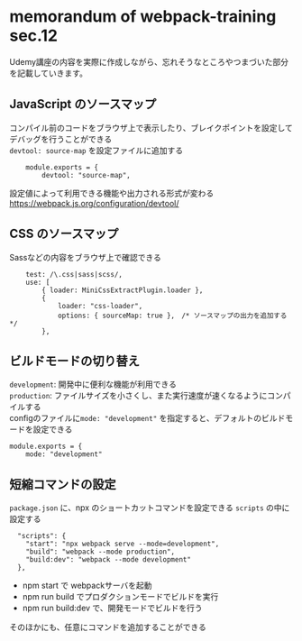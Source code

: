# memorandum of webpack-training sec.12
Udemy講座の内容を実際に作成しながら、忘れそうなところやつまづいた部分を記載していきます。

## JavaScript のソースマップ
コンパイル前のコードをブラウザ上で表示したり、ブレイクポイントを設定してデバッグを行うことができる  
`devtool: source-map` を設定ファイルに追加する
```
	module.exports = {
		devtool: "source-map",
```

設定値によって利用できる機能や出力される形式が変わる  
https://webpack.js.org/configuration/devtool/  

## CSS のソースマップ
Sassなどの内容をブラウザ上で確認できる
```
	test: /\.css|sass|scss/, 
	use: [
		{ loader: MiniCssExtractPlugin.loader },
		{ 
			loader: "css-loader",
			options: { sourceMap: true },　/* ソースマップの出力を追加する */
		},
```

## ビルドモードの切り替え
`development`: 開発中に便利な機能が利用できる  
`production`: ファイルサイズを小さくし、また実行速度が速くなるようにコンパイルする  
configのファイルに`mode: "development"` を指定すると、デフォルトのビルドモードを設定できる
```
module.exports = {
	mode: "development"

```

## 短縮コマンドの設定
`package.json` に、npx のショートカットコマンドを設定できる
`scripts` の中に設定する
```
  "scripts": {
    "start": "npx webpack serve --mode=development",
    "build": "webpack --mode production",
    "build:dev": "webpack --mode development"
  },
```

- npm start で webpackサーバを起動
- npm run build でプロダクションモードでビルドを実行
- npm run build:dev で、開発モードでビルドを行う

そのほかにも、任意にコマンドを追加することができる